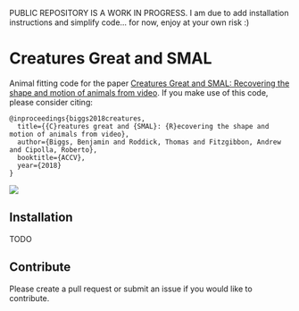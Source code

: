 PUBLIC REPOSITORY IS A WORK IN PROGRESS. I am due to add installation instructions and simplify code... for now, enjoy at your own risk :)

# Creatures Great and SMAL

Animal fitting code for the paper [Creatures Great and SMAL: Recovering the shape and motion of animals from video](https://arxiv.org/abs/1811.05804). If you make use of this code, please consider citing:

```
@inproceedings{biggs2018creatures,
  title={{C}reatures great and {SMAL}: {R}ecovering the shape and motion of animals from video},
  author={Biggs, Benjamin and Roddick, Thomas and Fitzgibbon, Andrew and Cipolla, Roberto},
  booktitle={ACCV},
  year={2018}
}
````

<img src="docs/output.gif">

## Installation
TODO

## Contribute
Please create a pull request or submit an issue if you would like to contribute.
